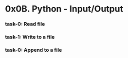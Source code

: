# 0x0B. Python - Input/Output
### task-0: Read file
### task-1: Write to a file
### task-0: Append to a file
